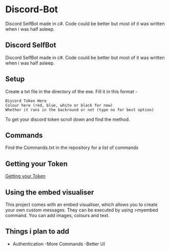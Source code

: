 # Discord-Bot
Discord SelfBot made in c#. Code could be better but most of it was written when i was half asleep.
## Discord SelfBot
Discord SelfBot made in c#. Code could be better but most of it was written when i was half asleep.
## Setup
Create a txt file in the directory of the exe. Fill it in this format -

    Discord Token Here
    Colour here (red, blue, white or black for now)
    Whether it runs in the backround or not (type no for best option)
    
To get your discord token scroll down and find the method.
## Commands
Find the Commands.txt in the repository for a list of commands

## Getting your Token
[Getting your Token](https://exportcomments.com/resources/how-to-get-discord-token/ "Getting your Token")
## Using the embed visualiser
This project comes with an embed visualiser, which allows you to create your own custom messages. They can be executed by using >myembed command. You can add images, colours and text.

## Things i plan to add
- Authentication
-More Commands
-Better UI




